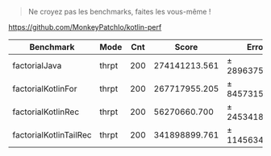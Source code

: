 
> Ne croyez pas les benchmarks, faites les vous-même !

<https://github.com/MonkeyPatchIo/kotlin-perf>

| Benchmark              | Mode  | Cnt |         Score |          Error | Units |
|------------------------|-------|-----|---------------|----------------|-------|
| factorialJava          | thrpt | 200 | 274141213.561 | ± 28963758.069 | ops/s |
| factorialKotlinFor     | thrpt | 200 | 267717955.205 | ±  8457315.205 | ops/s |
| factorialKotlinRec     | thrpt | 200 |  56270660.700 | ±  2453418.383 | ops/s |
| factorialKotlinTailRec | thrpt | 200 | 341898899.761 | ± 11456349.191 | ops/s |
